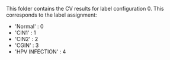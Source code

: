This folder contains the CV results for label configuration 0. This corresponds to the label assignment:
- 'Normal' : 0
- 'CIN1' : 1
- 'CIN2' : 2
- 'CGIN' : 3
- 'HPV INFECTION' : 4
